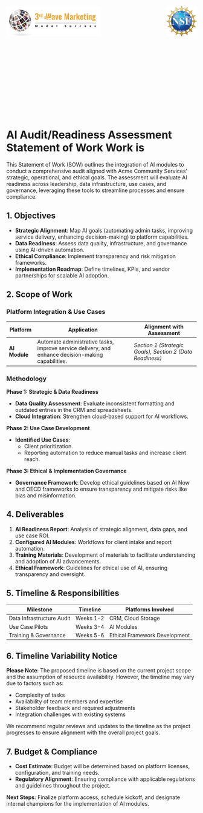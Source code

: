 <p align="center">
  <img height="80" src="3rd_wave_marketing_logo.png" align="left">
  <img height="80" src="nsf_logo.png" align="right">
</p>
<br clear="both"> <!-- Prevents text from wrapping weirdly -->
<br><br><br> <!-- Adds 3 line breaks of vertical space -->
<br><br><br> <!-- Adds 3 line breaks of vertical space -->
<br><br><br> <!-- Adds 3 line breaks of vertical space -->
<br><br><br> <!-- Adds 3 line breaks of vertical space -->


# AI Audit/Readiness Assessment Statement of Work Work is

This Statement of Work (SOW) outlines the integration of AI modules to conduct a comprehensive audit aligned with Acme Community Services’ strategic, operational, and ethical goals. The assessment will evaluate AI readiness across leadership, data infrastructure, use cases, and governance, leveraging these tools to streamline processes and ensure compliance.

## 1. Objectives

- **Strategic Alignment**: Map AI goals (automating admin tasks, improving service delivery, enhancing decision-making) to platform capabilities.
- **Data Readiness**: Assess data quality, infrastructure, and governance using AI-driven automation.
- **Ethical Compliance**: Implement transparency and risk mitigation frameworks.
- **Implementation Roadmap**: Define timelines, KPIs, and vendor partnerships for scalable AI adoption.

## 2. Scope of Work

### Platform Integration & Use Cases

| **Platform** | **Application** | **Alignment with Assessment** |
| --- | --- | --- |
| **AI Module** | Automate administrative tasks, improve service delivery, and enhance decision-making capabilities. | _Section 1 (Strategic Goals), Section 2 (Data Readiness)_ |

### Methodology

**Phase 1: Strategic & Data Readiness**

- **Data Quality Assessment**: Evaluate inconsistent formatting and outdated entries in the CRM and spreadsheets.
- **Cloud Integration**: Strengthen cloud-based support for AI workflows.

**Phase 2: Use Case Development**

- **Identified Use Cases**:
  - Client prioritization.
  - Reporting automation to reduce manual tasks and increase client reach.

**Phase 3: Ethical & Implementation Governance**

- **Governance Framework**: Develop ethical guidelines based on AI Now and OECD frameworks to ensure transparency and mitigate risks like bias and misinformation.

## 4. Deliverables

1. **AI Readiness Report**: Analysis of strategic alignment, data gaps, and use case ROI.
2. **Configured AI Modules**: Workflows for client intake and report automation.
3. **Training Materials**: Development of materials to facilitate understanding and adoption of AI advancements.
4. **Ethical Framework**: Guidelines for ethical use of AI, ensuring transparency and oversight.

## 5. Timeline & Responsibilities

| **Milestone** | **Timeline** | **Platforms Involved** |
| --- | --- | --- |
| Data Infrastructure Audit | Weeks 1-2 | CRM, Cloud Storage |
| Use Case Pilots | Weeks 3-4 | AI Modules |
| Training & Governance | Weeks 5-6 | Ethical Framework Development |

## 6. Timeline Variability Notice

**Please Note**: The proposed timeline is based on the current project scope and the assumption of resource availability. However, the timeline may vary due to factors such as:

- Complexity of tasks
- Availability of team members and expertise
- Stakeholder feedback and required adjustments
- Integration challenges with existing systems

We recommend regular reviews and updates to the timeline as the project progresses to ensure alignment with the overall project goals.

## 7. Budget & Compliance

- **Cost Estimate**: Budget will be determined based on platform licenses, configuration, and training needs.
- **Regulatory Alignment**: Ensuring compliance with applicable regulations and guidelines throughout the project.

**Next Steps**: Finalize platform access, schedule kickoff, and designate internal champions for the implementation of AI modules.
